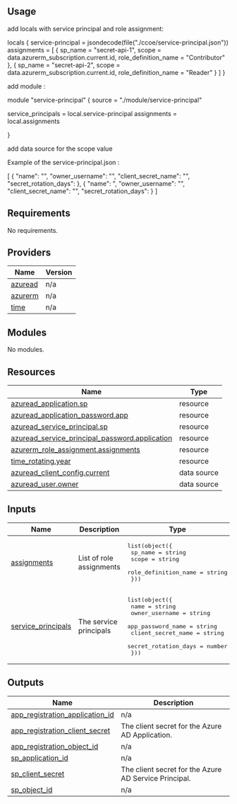 ## Usage

add locals with service principal and role assignment:

locals {
  service-principal = jsondecode(file("./ccoe/service-principal.json"))
  assignments = [
    {
      sp_name = "secret-api-1",
      scope = data.azurerm_subscription.current.id,
      role_definition_name = "Contributor"
    },
    {
      sp_name = "secret-api-2",
      scope = data.azurerm_subscription.current.id,
      role_definition_name = "Reader"
    }
  ]
}

add module : 

module "service-principal" {
  source = "./module/service-principal"

  service_principals = local.service-principal
  assignments = local.assignments

}

add data source for the scope value 

Example of the service-principal.json : 

[
    {
      "name": "<service principal name>",
      "owner_username": "<user principal id>",
      "client_secret_name": "<client secret name>",
      "secret_rotation_days": <number>
    },
    {
      "name": "<service principal name>,
      "owner_username": "<user principal id>",
      "client_secret_name": "<client secret name>",
      "secret_rotation_days": <number>
    }
  ]


## Requirements

No requirements.

## Providers

| Name | Version |
|------|---------|
| <a name="provider_azuread"></a> [azuread](#provider\_azuread) | n/a |
| <a name="provider_azurerm"></a> [azurerm](#provider\_azurerm) | n/a |
| <a name="provider_time"></a> [time](#provider\_time) | n/a |

## Modules

No modules.

## Resources

| Name | Type |
|------|------|
| [azuread_application.sp](https://registry.terraform.io/providers/hashicorp/azuread/latest/docs/resources/application) | resource |
| [azuread_application_password.app](https://registry.terraform.io/providers/hashicorp/azuread/latest/docs/resources/application_password) | resource |
| [azuread_service_principal.sp](https://registry.terraform.io/providers/hashicorp/azuread/latest/docs/resources/service_principal) | resource |
| [azuread_service_principal_password.application](https://registry.terraform.io/providers/hashicorp/azuread/latest/docs/resources/service_principal_password) | resource |
| [azurerm_role_assignment.assignments](https://registry.terraform.io/providers/hashicorp/azurerm/latest/docs/resources/role_assignment) | resource |
| [time_rotating.year](https://registry.terraform.io/providers/hashicorp/time/latest/docs/resources/rotating) | resource |
| [azuread_client_config.current](https://registry.terraform.io/providers/hashicorp/azuread/latest/docs/data-sources/client_config) | data source |
| [azuread_user.owner](https://registry.terraform.io/providers/hashicorp/azuread/latest/docs/data-sources/user) | data source |

## Inputs

| Name | Description | Type | Default | Required |
|------|-------------|------|---------|:--------:|
| <a name="input_assignments"></a> [assignments](#input\_assignments) | List of role assignments | <pre>list(object({<br>    sp_name              = string<br>    scope                = string<br>    role_definition_name = string<br>  }))</pre> | n/a | yes |
| <a name="input_service_principals"></a> [service\_principals](#input\_service\_principals) | The service principals | <pre>list(object({<br>    name                 = string<br>    owner_username       = string<br>    app_password_name    = string<br>    client_secret_name   = string<br>    secret_rotation_days = number<br>  }))</pre> | n/a | yes |

## Outputs

| Name | Description |
|------|-------------|
| <a name="output_app_registration_application_id"></a> [app\_registration\_application\_id](#output\_app\_registration\_application\_id) | n/a |
| <a name="output_app_registration_client_secret"></a> [app\_registration\_client\_secret](#output\_app\_registration\_client\_secret) | The client secret for the Azure AD Application. |
| <a name="output_app_registration_object_id"></a> [app\_registration\_object\_id](#output\_app\_registration\_object\_id) | n/a |
| <a name="output_sp_application_id"></a> [sp\_application\_id](#output\_sp\_application\_id) | n/a |
| <a name="output_sp_client_secret"></a> [sp\_client\_secret](#output\_sp\_client\_secret) | The client secret for the Azure AD Service Principal. |
| <a name="output_sp_object_id"></a> [sp\_object\_id](#output\_sp\_object\_id) | n/a |
